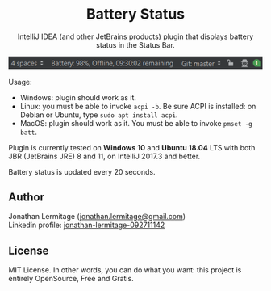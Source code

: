 <h1 align="center">
    Battery Status
</h1>

<p align="center">
    IntelliJ IDEA (and other JetBrains products) plugin that displays battery status in the Status Bar.
</p>

![Screenshot](screenshot.png)

Usage:

* Windows: plugin should work as it.
* Linux: you must be able to invoke `acpi -b`. Be sure ACPI is installed: on Debian or Ubuntu, type `sudo apt install acpi`.
* MacOS: plugin should work as it. You must be able to invoke `pmset -g batt`.

Plugin is currently tested on <b>Windows 10</b> and <b>Ubuntu 18.04</b> LTS with both JBR (JetBrains JRE) 8 and 11, on IntelliJ 2017.3 and better.

Battery status is updated every 20 seconds.

## Author

Jonathan Lermitage (<jonathan.lermitage@gmail.com>)  
Linkedin profile: [jonathan-lermitage-092711142](https://www.linkedin.com/in/jonathan-lermitage-092711142/)

## License

MIT License. In other words, you can do what you want: this project is entirely OpenSource, Free and Gratis.
